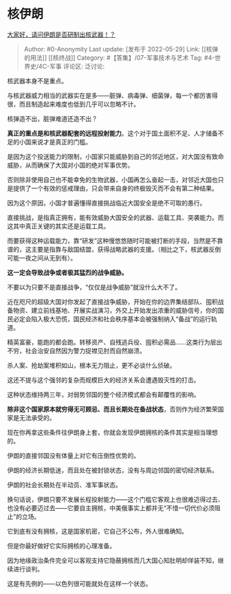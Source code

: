 # 核伊朗
[大家好，请问伊朗是否研制出核武器！？](https://www.zhihu.com/question/323685467/answer/2506532720)

> Author: #0-Anonymity
> Last update: [发布于 2022-05-29]
> Link: [[核弹的用法]] [[核终战]]
> Category: #【答集】/07-军事技术与艺术
> Tag: #4-世界史/4C-军事
> 评论区:
> 泛讨论:

核武器本身不是重点。

与核武器威力相当的武器实在是多——脏弹、病毒弹、细菌弹，每一个都厉害得很，而且制造起来难度也低到几乎可以忽略不计。

核弹造不出，脏弹难道还造不出？

**真正的重点是和核武器配套的远程投射能力**。这个对于国土面积不足、人才储备不足的小国来说才是真正的门槛。

是因为这个投送能力的限制，小国家只能威胁到自己的邻近地区，对大国没有致命威胁，从而确保了大国对小国的绝对军事优势。

否则除非使用自己也不能幸免的生物武器，小国再怎么奋起一击，对邻近大国也只是提供了一个有效的惩戒理由，只会带来自身的终极毁灭而不会有第二种结果。

因为这个原因，小国才普遍懂得直接挑战临近大国安全是绝不可取的愚行。

直接挑战，是指真正拥有，能有效威胁大国安全的武器、运载工具、突袭能力。而这其中真正关键的其实还是运载工具。

而要获得这种运载能力，靠“研发”这种慢悠悠随时可能被打断的手段，当然是不靠谱的，这主要是指靠与敌国结盟，获得战略武器的支援。（相比之下，核武器反倒可能一夜之间从无到有）。

**这一定会导致战争或者极其猛烈的战争威胁。**

不要以为只要不是直接战争，“仅仅是战争威胁”就没什么大不了。

近在咫尺的超级大国对你发起了直接战争威胁，开始在你的边界集结部队、囤积战备物资、建立前线基地、开展实战演习，外交上开始发出浓重的威胁信号，你的国民必定会陷入极大恐慌，国民经济和社会秩序基本会被强制纳入“备战”的运行轨道。

精英富豪，能跑的都会跑。转移资产、自残逃兵役、囤积必需品……这类行为层出不穷，社会治安自然因为警力捉襟见肘而自然崩溃。

杀人案、抢劫案堆积如山，根本无力阻止，更不必谈什么侦破。

这还不提与这个强邻的复杂而规模巨大的经济关系会遭遇毁灭性的打击。

这种状态维持两三年，对弱势邻国的整个经济模式都会有颠覆性的影响。

**除非这个国家原本就穷得无可顾忌、而且长期处在备战状态**，否则作为经济繁荣国家是无法承受的。

现在你再拿这些条件往伊朗身上套，你就会发现伊朗拥核的条件其实是相当理想的。

伊朗的直接邻国没有体量上对它有压倒性优势的。

伊朗的经济长期低迷，而且处在被封锁状态，没有与周边邻国的密切经济联系。

伊朗的社会长期处在半动员、准军事状态。

换句话说，伊朗只要不发展长程投射能力——这个门槛它客观上也很难迈得过去、也没有必要迈过去——它要自主拥核，中美俄事实上都并无“不惜一切代价必须阻止”的立场。

它到底有没有拥核，这是国家机密，它自己不公布，外人很难确知。

但是你最好做好它实际拥核的心理准备。

因为地缘政治条件完全可以客观支持它隐蔽拥核而几大国心知肚明却佯装不知，继续进行谈判。

这是有先例的——以色列很可能就处在这样一个状态。

 